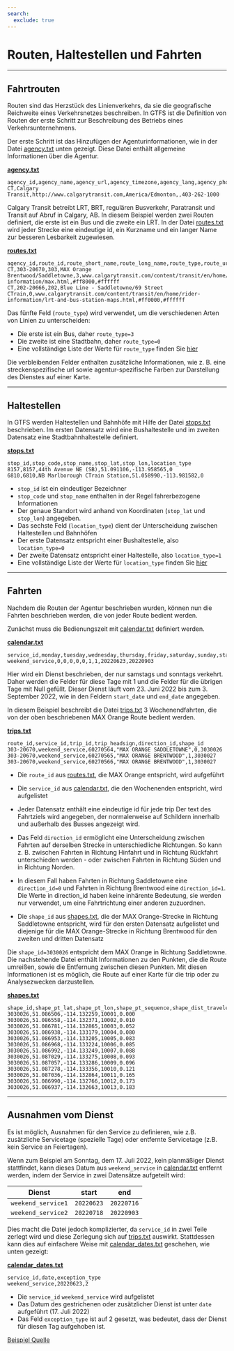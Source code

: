 ```yaml
---
search:
  exclude: true
---
```


# Routen, Haltestellen und Fahrten

<hr/>

## Fahrtrouten

Routen sind das Herzstück des Linienverkehrs, da sie die geografische Reichweite eines Verkehrsnetzes beschreiben. In GTFS ist die Definition von Routen der erste Schritt zur Beschreibung des Betriebs eines Verkehrsunternehmens.

Der erste Schritt ist das Hinzufügen der Agenturinformationen, wie in der Datei [agency.txt](../../reference/#agencytxt) unten gezeigt. Diese Datei enthält allgemeine Informationen über die Agentur.

[**agency.txt**](../../reference/#agencytxt)

    agency_id,agency_name,agency_url,agency_timezone,agency_lang,agency_phone
    CT,Calgary Transit,http://www.calgarytransit.com,America/Edmonton,,403-262-1000

Calgary Transit betreibt LRT, BRT, regulären Busverkehr, Paratransit und Transit auf Abruf in Calgary, AB. In diesem Beispiel werden zwei Routen definiert, die erste ist ein Bus und die zweite ein LRT. In der Datei [routes.txt](../../reference/#routestxt) wird jeder Strecke eine eindeutige id, ein Kurzname und ein langer Name zur besseren Lesbarkeit zugewiesen.

[**routes.txt**](../../reference/#routestxt)

    agency_id,route_id,route_short_name,route_long_name,route_type,route_url,route_color,route_text_color
    CT,303-20670,303,MAX Orange Brentwood/Saddletowne,3,www.calgarytransit.com/content/transit/en/home/rider-information/max.html,#ff8000,#ffffff
    CT,202-20666,202,Blue Line - Saddletowne/69 Street CTrain,0,www.calgarytransit.com/content/transit/en/home/rider-information/lrt-and-bus-station-maps.html,#ff0000,#ffffff

Das fünfte Feld (`route_type`) wird verwendet, um die verschiedenen Arten von Linien zu unterscheiden:

- Die erste ist ein Bus, daher `route_type=3`
- Die zweite ist eine Stadtbahn, daher `route_type=0`
- Eine vollständige Liste der Werte für `route_type` finden Sie [hier](../../reference/#routestxt)

Die verbleibenden Felder enthalten zusätzliche Informationen, wie z. B. eine streckenspezifische url sowie agentur-spezifische Farben zur Darstellung des Dienstes auf einer Karte.

<hr/>

## Haltestellen

In GTFS werden Haltestellen und Bahnhöfe mit Hilfe der Datei [stops.txt](../../reference/#stopstxt) beschrieben. Im ersten Datensatz wird eine Bushaltestelle und im zweiten Datensatz eine Stadtbahnhaltestelle definiert.

[**stops.txt**](../../reference/#stopstxt)

    stop_id,stop_code,stop_name,stop_lat,stop_lon,location_type
    8157,8157,44th Avenue NE (SB),51.091106,-113.958565,0
    6810,6810,NB Marlborough CTrain Station,51.058990,-113.981582,0

- `stop_id` ist ein eindeutiger Bezeichner
- `stop_code` und `stop_name` enthalten in der Regel fahrerbezogene Informationen
- Der genaue Standort wird anhand von Koordinaten (`stop_lat` und `stop_lon`) angegeben.
- Das sechste Feld (`location_type`) dient der Unterscheidung zwischen Haltestellen und Bahnhöfen
- Der erste Datensatz entspricht einer Bushaltestelle, also `location_type=0`
- Der zweite Datensatz entspricht einer Haltestelle, also `location_type=1`
- Eine vollständige Liste der Werte für `location_type` finden Sie [hier](../../reference/stopstxt)

<hr/>

## Fahrten

Nachdem die Routen der Agentur beschrieben wurden, können nun die Fahrten beschrieben werden, die von jeder Route bedient werden.

Zunächst muss die Bedienungszeit mit [calendar.txt](../../reference/#calendartxt) definiert werden.

[**calendar.txt**](../../reference/#calendartxt)

    service_id,monday,tuesday,wednesday,thursday,friday,saturday,sunday,start_date,end_date
    weekend_service,0,0,0,0,0,1,1,20220623,20220903

Hier wird ein Dienst beschrieben, der nur samstags und sonntags verkehrt. Daher werden die Felder für diese Tage mit 1 und die Felder für die übrigen Tage mit Null gefüllt. Dieser Dienst läuft vom 23. Juni 2022 bis zum 3. September 2022, wie in den Feldern `start_date` und `end_date` angegeben.

In diesem Beispiel beschreibt die Datei [trips.txt](../../reference/#tripstxt) 3 Wochenendfahrten, die von der oben beschriebenen MAX Orange Route bedient werden.

[**trips.txt**](../../reference/#tripstxt)

    route_id,service_id,trip_id,trip_headsign,direction_id,shape_id
    303-20670,weekend_service,60270564,"MAX ORANGE SADDLETOWNE",0,3030026
    303-20670,weekend_service,60270565,"MAX ORANGE BRENTWOOD",1,3030027
    303-20670,weekend_service,60270566,"MAX ORANGE BRENTWOOD",1,3030027

- Die `route_id` aus [routes.txt](../../reference/#routestxt), die MAX Orange entspricht, wird aufgeführt
- Die `service_id` aus [calendar.txt](../../reference/#calendartxt), die den Wochenenden entspricht, wird aufgelistet
- Jeder Datensatz enthält eine eindeutige id für jede trip Der text des Fahrtziels wird angegeben, der normalerweise auf Schildern innerhalb und außerhalb des Busses angezeigt wird.

- Das Feld `direction_id` ermöglicht eine Unterscheidung zwischen Fahrten auf derselben Strecke in unterschiedliche Richtungen. So kann z. B. zwischen Fahrten in Richtung Hinfahrt und in Richtung Rückfahrt unterschieden werden - oder zwischen Fahrten in Richtung Süden und in Richtung Norden.
- In diesem Fall haben Fahrten in Richtung Saddletowne eine `direction_id=0` und Fahrten in Richtung Brentwood eine `direction_id=1`. Die Werte in direction_id haben keine inhärente Bedeutung, sie werden nur verwendet, um eine Fahrtrichtung einer anderen zuzuordnen.
- Die `shape_id` aus [shapes.txt](../../reference/#shapestxt), die der MAX Orange-Strecke in Richtung Saddletowne entspricht, wird für den ersten Datensatz aufgelistet und diejenige für die MAX Orange-Strecke in Richtung Brentwood für den zweiten und dritten Datensatz

Die `shape_id=3030026` entspricht dem MAX Orange in Richtung Saddletowne. Die nachstehende Datei enthält Informationen zu den Punkten, die die Route umreißen, sowie die Entfernung zwischen diesen Punkten. Mit diesen Informationen ist es möglich, die Route auf einer Karte für die trip oder zu Analysezwecken darzustellen.

[**shapes.txt**](../../reference/#shapestxt)

    shape_id,shape_pt_lat,shape_pt_lon,shape_pt_sequence,shape_dist_traveled
    3030026,51.086506,-114.132259,10001,0.000
    3030026,51.086558,-114.132371,10002,0.010
    3030026,51.086781,-114.132865,10003,0.052
    3030026,51.086938,-114.133179,10004,0.080
    3030026,51.086953,-114.133205,10005,0.083
    3030026,51.086968,-114.133224,10006,0.085
    3030026,51.086992,-114.133249,10007,0.088
    3030026,51.087029,-114.133275,10008,0.093
    3030026,51.087057,-114.133286,10009,0.096
    3030026,51.087278,-114.133356,10010,0.121
    3030026,51.087036,-114.132864,10011,0.165
    3030026,51.086990,-114.132766,10012,0.173
    3030026,51.086937,-114.132663,10013,0.183

<hr/>

## Ausnahmen vom Dienst

Es ist möglich, Ausnahmen für den Service zu definieren, wie z.B. zusätzliche Servicetage (spezielle Tage) oder entfernte Servicetage (z.B. kein Service an Feiertagen).

Wenn zum Beispiel am Sonntag, dem 17. Juli 2022, kein planmäßiger Dienst stattfindet, kann dieses Datum aus `weekend_service` in [calendar.txt](../../reference/#calendartxt) entfernt werden, indem der Service in zwei Datensätze aufgeteilt wird:

| Dienst             | start      | end        |
| ------------------ | ---------- | ---------- |
| `weekend_service1` | `20220623` | `20220716` |
| `weekend_service2` | `20220718` | `20220903` |

Dies macht die Datei jedoch komplizierter, da `service_id` in zwei Teile zerlegt wird und diese Zerlegung sich auf [trips.txt](../../reference/#tripstxt) auswirkt. Stattdessen kann dies auf einfachere Weise mit [calendar_dates.txt](../../reference/#calendar_datestxt) geschehen, wie unten gezeigt:

[**calendar_dates.txt**](../../reference/#calendar_datestxt)

    service_id,date,exception_type
    weekend_service,20220623,2

- Die `service_id` `weekend_service` wird aufgelistet
- Das Datum des gestrichenen oder zusätzlicher Dienst ist unter `date` aufgeführt (17. Juli 2022)
- Das Feld `exception_type` ist auf 2 gesetzt, was bedeutet, dass der Dienst für diesen Tag aufgehoben ist.

[Beispiel Quelle](https://data.calgary.ca/download/npk7-z3bj/application%2Fzip)
